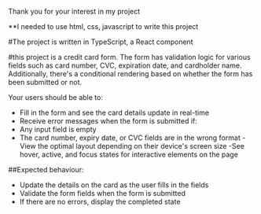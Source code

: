 
Thank you for your interest in my project

**I needed to use html, css, javascript to write this project

#The project is written in TypeScript, a React component

#this project is a credit card form. The form has validation logic for various fields such as card number, CVC, expiration date, and cardholder name. Additionally, there's a conditional rendering based on whether the form has been submitted or not.

Your users should be able to:
- Fill in the form and see the card details update in real-time
-  Receive error messages when the form is submitted if:
  -  Any input field is empty
  -  The card number, expiry date, or CVC fields are in the wrong format
-View the optimal layout depending on their device's screen size
-See hover, active, and focus states for interactive elements on the page

##Expected behaviour:
- Update the details on the card as the user fills in the fields
- Validate the form fields when the form is submitted
- If there are no errors, display the completed state
